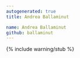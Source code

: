 ```yaml
---
autogenerated: true
title: Andrea Ballaminut

name: Andrea Ballaminut
github: ballaminut
---
```


{% include warning/stub %}
